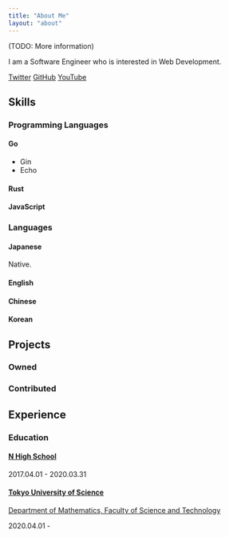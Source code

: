 ```yaml
---
title: "About Me"
layout: "about"
---
```


(TODO: More information)

I am a Software Engineer who is interested in Web Development.

<section class="sns">
  <a href="https://twitter.com/kakudo415">Twitter</a>
  <a href="https://github.com/kakudo415">GitHub</a>
  <a href="https://www.youtube.com/kakudo415">YouTube</a>
</section>

## Skills

### Programming Languages

#### Go

- Gin
- Echo

#### Rust

#### JavaScript

### Languages

#### Japanese

Native.

#### English

#### Chinese

#### Korean

## Projects

### Owned

### Contributed

## Experience

### Education

#### [N High School](https://nnn.ed.jp/)

<time datetime="2017-04-01">2017.04.01</time> - <time datetime="2020-03-31">2020.03.31</time>

#### [Tokyo University of Science](https://www.tus.ac.jp/)

[Department of Mathematics, Faculty of Science and Technology](https://www.tus.ac.jp/academics/faculty/sciencetechnology/mathematics/)

<time datetime="2020-04-01">2020.04.01</time> -
